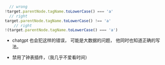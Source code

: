 ```js
  // wrong
!target.parentNode.tagName.toLowerCase() === 'a'
  // right
target.parentNode.tagName.toLowerCase() !== 'a'
	// right
!(target.parentNode.tagName.toLowerCase() === 'a')
```

* chatgpt 也会犯这样的错误， 可能是大数据的问题， 他同时也知道正确的写法。

* 禁用了钟表插件，（我几乎不爱看时间）